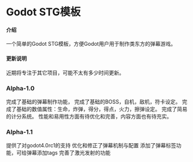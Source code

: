 # Godot STG模板

#### 介绍
一个简单的Godot STG模板，方便Godot用户用于制作类东方的弹幕游戏。

#### 更新说明
近期将专注于其它项目，可能不太有多少时间更新。
### Alpha-1.0
完成了基础的弹幕制作功能，
完成了基础的BOSS，自机，敌机，符卡设定。
完成了基础的数值属性：生命，炸弹，得分，得点，火力，擦弹设定。
完成了简易的计分系统。
性能和易用性方面有待优化和完善，内容方面也有待充实。

### Alpha-1.1
提供了对godot4.0rc1的支持
优化和修正了弹幕机制与配置
添加了弹幕标签功能，可给弹幕添加tags
完善了激光发射的功能
